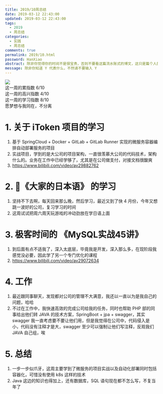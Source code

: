 ```yaml
---
title: 2019/10周总结
date: 2019-03-12 22:43:00
updated: 2019-03-12 22:43:00
tags:
  - 2019
  - 周总结
categories: 
  - 实践
  - 周总结
comments: true
permalink: 2019/10.html  
password: HanXiao
abstract: 除非你觉得你的时间不是很宝贵，否则不要看这篇流水账式的博文，这只是篇个人的工作的学习一个总结而已，没有包含任何的技术细节
message: 除非你知道 Y 代表什么，不然请不要输入 Y
---
```


![][0]  
这一周的累指数 6/10  
这一周的高兴指数 4/10   
这一周的学习指数 8/10  
愿梦想与我同在，不分离

<!--more-->

# 1. 关于 iToken 项目的学习

1. 基于 SpringCloud + Docker + GitLab + GitLab Runner 实现的微服务容器编排自动部署服务的项目  
2. 实战项目，学到的是大公司的项目架构，一直很羡慕大公司的代码技术，架构什么的。业务在工作中已经学够了，尤其是在公司做支付，对接文档很酸爽
3. https://www.bilibili.com/video/av29882762

# 2. 《大家的日本语》 的学习

1. 坚持不下去啊，每天回来那么晚，然后学习，最近又到了快 4 月份，今年又想跳一波好的公司，复习学习的时间  
2. 这周试试把周六周天玩游戏的冲动劲放在学日语上面

# 3. 极客时间的 《MySQL实战45讲》

1. 到后面有点不适我了，深入太底层，毕竟我是开发，深入那么多，在现阶段我感觉没必要，因此学了另一个专门优化的课程
2. https://www.bilibili.com/video/av29072634

# 4. 工作

1. 最近跟同事聊天，发现都对公司的管理不大满意，我还以一直以为是我自己的问题，哈哈  
2. 不过在工作中，我快速高效的完成公司给我的任务，同时也帮助 PHP 部的同事给出他们转 JAVA 的技术方案，SpringBoot + jpa + swagger，其实 swagger 我一直考虑要不要让他们用，但是我觉得在公司中，代码侵入是小，代码没有注释才是大，swagger 至少可以强制让他们写注释，反观我们 JAVA 自己组，唉

# 5. 总结

1. 一步一步似爪牙，这周主要学到了微服务的项目实战以及自动化部署同时包括容器化，可惜没有使用 k8s 这样的技术  
2. Java 这边的知识也得加上，还有数据库，SQL 语句现在都不怎么写，不复当年了

[0]: https://leran2deeplearnjavawebtech.oss-cn-beijing.aliyuncs.com/somephoto/2019-01-30GTA5%E5%8F%AE%E5%BD%93%E7%8C%AB.jpg